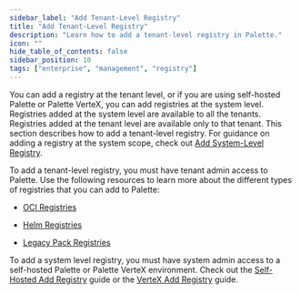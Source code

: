 ```yaml
---
sidebar_label: "Add Tenant-Level Registry"
title: "Add Tenant-Level Registry"
description: "Learn how to add a tenant-level registry in Palette."
icon: ""
hide_table_of_contents: false
sidebar_position: 10
tags: ["enterprise", "management", "registry"]
---
```


You can add a registry at the tenant level, or if you are using self-hosted Palette or Palette VerteX, you can add
registries at the system level. Registries added at the system level are available to all the tenants. Registries added
at the tenant level are available only to that tenant. This section describes how to add a tenant-level registry. For
guidance on adding a registry at the system scope, check out
[Add System-Level Registry](../enterprise-version/system-management/add-registry.md).

To add a tenant-level registry, you must have tenant admin access to Palette. Use the following resources to learn more
about the different types of registries that you can add to Palette:

- [OCI Registries](../registries-and-packs/registries/oci-registry/oci-registry.md)

- [Helm Registries](../registries-and-packs/registries/helm-charts.md)

- [Legacy Pack Registries](../registries-and-packs/registries/pack-registries.md)

To add a system level registry, you must have system admin access to a self-hosted Palette or Palette VerteX
environment. Check out the [Self-Hosted Add Registry](../enterprise-version/system-management/add-registry.md) guide or
the [VerteX Add Registry](../vertex/system-management/add-registry.md) guide.
